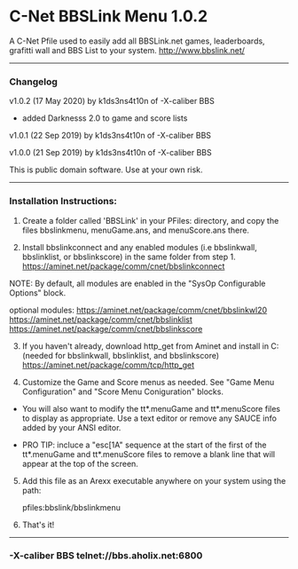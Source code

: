 # C-Net BBSLink Menu 1.0.2

A C-Net Pfile used to easily add all BBSLink.net games, leaderboards, grafitti wall and BBS List to your system.
http://www.bbslink.net/

**************************************************************************

### Changelog

v1.0.2 (17 May 2020) by k1ds3ns4t10n of -X-caliber BBS
 - added Darknesss 2.0 to game and score lists

v1.0.1 (22 Sep 2019) by k1ds3ns4t10n of -X-caliber BBS

v1.0.0 (21 Sep 2019) by k1ds3ns4t10n of -X-caliber BBS

This is public domain software. Use at your own risk.
**************************************************************************

### Installation Instructions:

1. Create a folder called 'BBSLink' in your PFiles: directory, and
copy the files bbslinkmenu, menuGame.ans, and menuScore.ans there.

2. Install bbslinkconnect and any enabled modules (i.e bbslinkwall,
bbslinklist, or bbslinkscore) in the same folder from step 1.
https://aminet.net/package/comm/cnet/bbslinkconnect

NOTE: By default, all modules are enabled in the "SysOp
Configurable Options" block.

optional modules:
  https://aminet.net/package/comm/cnet/bbslinkwl20
  https://aminet.net/package/comm/cnet/bbslinklist
  https://aminet.net/package/comm/cnet/bbslinkscore

3. If you haven't already, download http_get from Aminet and install
in C: (needed for bbslinkwall, bbslinklist, and bbslinkscore)
https://aminet.net/package/comm/tcp/http_get

4. Customize the Game and Score menus as needed. See "Game Menu
Configuration" and "Score Menu Coniguration" blocks.

* You will also want to modify the tt*.menuGame and tt*.menuScore
files to display as appropriate. Use a text editor or remove any
SAUCE info added by your ANSI editor.

* PRO TIP: incluce a "esc[1A" sequence at the start of the first
of the tt*.menuGame and tt*.menuScore files to remove a blank line
that will appear at the top of the screen.

5. Add this file as an Arexx executable anywhere on your system using
the path:

   pfiles:bbslink/bbslinkmenu

6. That's it!

**************************************************************************
### -X-caliber BBS telnet://bbs.aholix.net:6800
